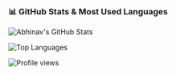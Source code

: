 


### 📊 GitHub Stats & Most Used Languages

![Abhinav's GitHub Stats](https://github-readme-stats.vercel.app/api?username=abhinav284&show_icons=true&theme=radical)

![Top Languages](https://github-readme-stats.vercel.app/api/top-langs/?username=abhinav284&layout=compact&theme=radical)



![Profile views](https://komarev.com/ghpvc/?username=abhinav284&label=Profile%20Views&color=0e75b6&style=flat)
